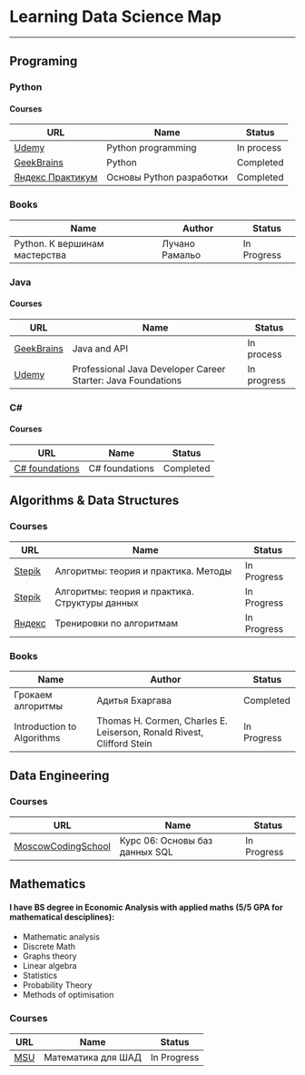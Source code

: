 # Learning Data Science Map
----
## Programing

### Python

#### Courses
|URL                                                |Name                                        | Status               |
|---------------------------------------------------|--------------------------------------------|----------------------|
|[Udemy](https://www.udemy.com/course/bestpython/)|Python programming|In process|
|[GeekBrains](https://gb.ru/geek_university/developer)|Python|Completed|
|[Яндекс Практикум](https://practicum.yandex.ru/python-free/)|Основы Python разработки|Completed|

### Books
|Name|Author|Status|
|--|--|--|
|Python. К вершинам мастерства|Лучано Рамальо|In Progress|

### Java

#### Courses
|URL                                                |Name                                        | Status               |
|---------------------------------------------------|--------------------------------------------|----------------------|
|[GeekBrains](https://gb.ru/geek_university/developer)|Java and API|In process|
|[Udemy](https://www.udemy.com/course/neutrino-java-foundations/)|Professional Java Developer Career Starter: Java Foundations|In progress|

### C#

#### Courses
|URL                                                |Name                                        | Status               |
|---------------------------------------------------|--------------------------------------------|----------------------|
|[C# foundations](https://gb.ru/geek_university/developer)|C# foundations|Completed|

## Algorithms & Data Structures

### Courses
|URL                                                |Name                                        | Status               |
|---------------------------------------------------|--------------------------------------------|----------------------|
|[Stepik](https://stepik.org/course/1547/promo)|Алгоритмы: теория и практика. Методы|In Progress|
|[Stepik](https://stepik.org/course/1547/promo)|Алгоритмы: теория и практика. Структуры данных|In Progress|
|[Яндекс](https://yandex.ru/yaintern/algorithm-training)|Тренировки по алгоритмам|In Progress|

### Books
|Name|Author|Status|
|--|--|--|
|Грокаем алгоритмы|Адитья Бхаргава|Completed|
|Introduction to Algorithms|Thomas H. Cormen, Charles E. Leiserson, Ronald Rivest, Clifford Stein|In Progress|

## Data Engineering
### Courses
|URL                                                |Name                                        | Status               |
|---------------------------------------------------|--------------------------------------------|----------------------|
|[MoscowCodingSchool](https://learn.moscoding.ru/)|Курс 06: Основы баз данных SQL|In Progress|

## Mathematics

#### I have BS degree in Economic Analysis with applied maths (5/5 GPA for mathematical desciplines):
* Mathematic analysis
* Discrete Math
* Graphs theory
* Linear algebra
* Statistics
* Probability Theory
* Methods of optimisation

### Courses
|URL                                                |Name                                        | Status               |
|---------------------------------------------------|--------------------------------------------|----------------------|
|[MSU](https://shadhelper.com/)|Математика для ШАД|In Progress|



